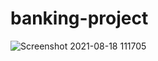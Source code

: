 ﻿# banking-project
![Screenshot 2021-08-18 111705](https://user-images.githubusercontent.com/86622356/129841350-3e8d0b03-8d58-4e54-acb7-1cdf2f7620bf.png)



